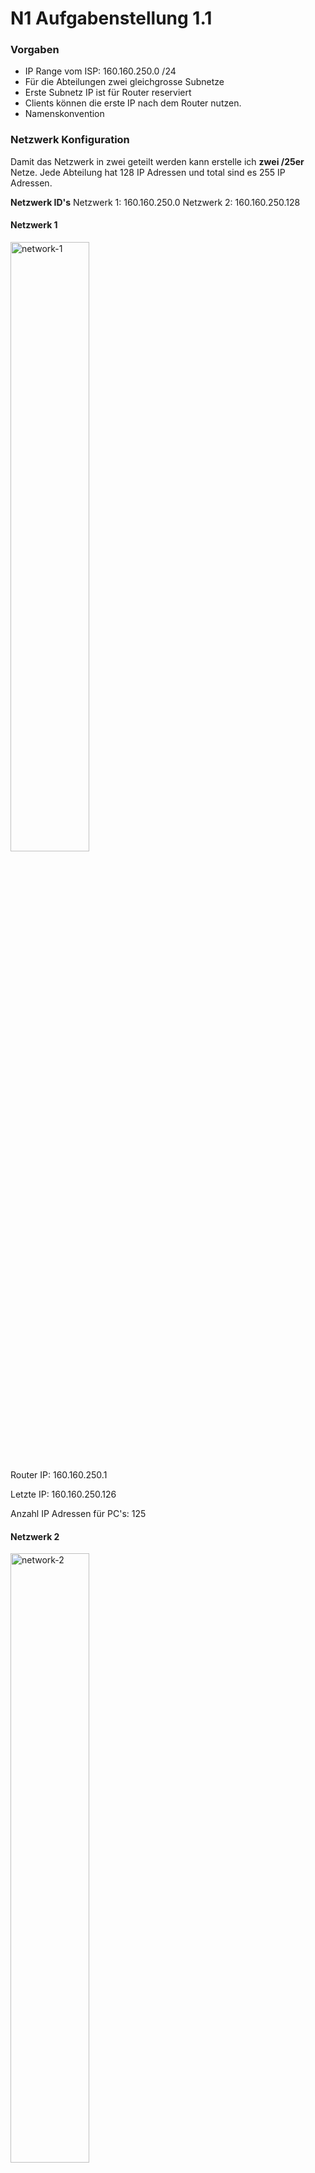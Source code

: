 # N1 Aufgabenstellung 1.1

### Vorgaben
- IP Range vom ISP: 160.160.250.0 /24
- Für die Abteilungen zwei gleichgrosse Subnetze
- Erste Subnetz IP ist für Router reserviert
- Clients können die erste IP nach dem Router nutzen. 
- Namenskonvention

### Netzwerk Konfiguration
Damit das Netzwerk in zwei geteilt werden kann erstelle ich **zwei /25er** Netze. Jede Abteilung hat 128 IP Adressen und total sind es 255 IP Adressen. 

**Netzwerk ID's**
Netzwerk 1: 160.160.250.0
Netzwerk 2: 160.160.250.128

#### Netzwerk 1

<img width=50% height=50% alt="network-1" src="https://github.com/user-attachments/assets/319f1236-8553-40ee-a378-5c77bba3e31c">

Router IP: 160.160.250.1

Letzte IP: 160.160.250.126

Anzahl IP Adressen für PC's: 125

#### Netzwerk 2

<img width=50% height=50% alt="network-2" src="https://github.com/user-attachments/assets/1ad8642d-c88c-4529-bbbe-4c876a57a84f">

Router IP: 160.160.250.129

Erste IP: 160.160.250.130

Letzte IP: 160.160.250.254

Anzahl IP Adressen für PC's: 125

### Umsetzung
Hier ist eine visuelle Übersicht vom Netzwerk. 

<img width=50% height=50% alt="network-overview" src="https://github.com/user-attachments/assets/4090d468-5f59-4d52-bc1f-dc8c9e3bf9c0">

#### Router Konfiguration
<img width=50% height=50% alt="routerconfig" src="https://github.com/user-attachments/assets/3f09b989-970d-443c-94c1-9610b143fe05">

Auf dem Router sind zwei Interfaces mit den IP Adressen 160.160.250.1 und 160.160.250.129. Auf diese IP Adressen gehen die Hosts, um mit anderen Hosts zu kommunizieren. 

#### PC Konfiguration
<img width=50% height=50% alt="pc-01-config" src="https://github.com/user-attachments/assets/a814b45c-7858-4b22-93ad-b1933910980b">

Auf dem Bild ist PC-01 mit der ersten IP Adresse im Netzwerk. Der zweite PC hat die letzte IP Adresse. Hier eine Liste für eine bessere Übersicht. 

